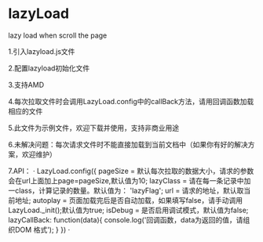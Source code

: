 # lazyLoad

lazy load when scroll the page

1.引入lazyload.js文件

2.配置lazyload初始化文件

3.支持AMD

4.每次拉取文件时会调用LazyLoad.config中的callBack方法，请用回调函数加载相应的文件

5.此文件为示例文件，欢迎下载并使用，支持非商业用途

6.未解决问题：每次请求文件时不能直接加载到当前文档中（如果你有好的解决方案，欢迎维护）

7.API：
·
    LazyLoad.config({
        pageSize = 默认每次拉取的数据大小，请求的参数会在url上面加上page=pageSize,默认值为10;
        lazyClass = 请在每一条记录中加一class，计算记录的数量。默认值为： 'lazyFlag';
        url = 请求的地址，默认取当前地址;
        autoplay = 页面加载完后是否自动加载，如果填写false，请手动调用LazyLoad._init();默认值为true;
        isDebug = 是否启用调试模式，默认值为false;
        lazyCallBack: function(data){
            console.log('回调函数，data为返回的值，请组织DOM 格式');
        }
    })
    ·
